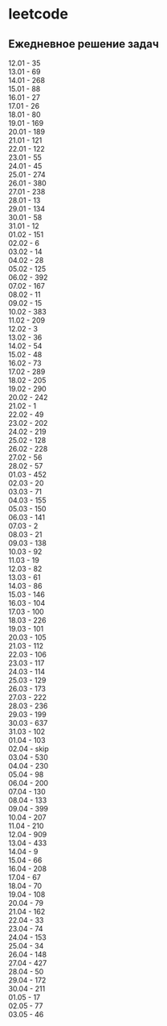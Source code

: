 # leetcode

## Ежедневное решение задач

12.01 - 35  
13.01 - 69  
14.01 - 268  
15.01 - 88  
16.01 - 27  
17.01 - 26  
18.01 - 80  
19.01 - 169  
20.01 - 189  
21.01 - 121  
22.01 - 122  
23.01 - 55  
24.01 - 45  
25.01 - 274  
26.01 - 380  
27.01 - 238  
28.01 - 13  
29.01 - 134  
30.01 - 58  
31.01 - 12  
01.02 - 151  
02.02 - 6  
03.02 - 14  
04.02 - 28  
05.02 - 125  
06.02 - 392  
07.02 - 167  
08.02 - 11  
09.02 - 15  
10.02 - 383  
11.02 - 209  
12.02 - 3  
13.02 - 36  
14.02 - 54  
15.02 - 48  
16.02 - 73  
17.02 - 289  
18.02 - 205  
19.02 - 290  
20.02 - 242  
21.02 - 1  
22.02 - 49  
23.02 - 202  
24.02 - 219  
25.02 - 128  
26.02 - 228  
27.02 - 56  
28.02 - 57  
01.03 - 452  
02.03 - 20  
03.03 - 71  
04.03 - 155  
05.03 - 150  
06.03 - 141  
07.03 - 2  
08.03 - 21  
09.03 - 138  
10.03 - 92  
11.03 - 19  
12.03 - 82  
13.03 - 61  
14.03 - 86  
15.03 - 146  
16.03 - 104  
17.03 - 100  
18.03 - 226  
19.03 - 101  
20.03 - 105  
21.03 - 112  
22.03 - 106  
23.03 - 117  
24.03 - 114  
25.03 - 129  
26.03 - 173  
27.03 - 222  
28.03 - 236  
29.03 - 199  
30.03 - 637  
31.03 - 102  
01.04 - 103  
02.04 - skip  
03.04 - 530  
04.04 - 230  
05.04 - 98  
06.04 - 200  
07.04 - 130  
08.04 - 133  
09.04 - 399  
10.04 - 207  
11.04 - 210  
12.04 - 909  
13.04 - 433  
14.04 - 9  
15.04 - 66  
16.04 - 208  
17.04 - 67  
18.04 - 70  
19.04 - 108  
20.04 - 79  
21.04 - 162  
22.04 - 33  
23.04 - 74  
24.04 - 153  
25.04 - 34  
26.04 - 148  
27.04 - 427  
28.04 - 50  
29.04 - 172  
30.04 - 211  
01.05 - 17  
02.05 - 77  
03.05 - 46
